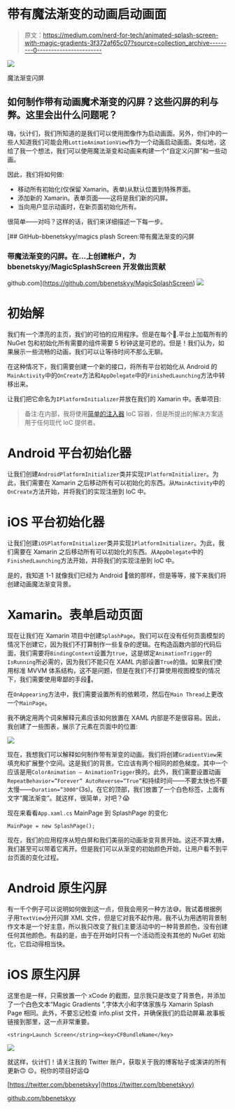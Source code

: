 # 带有魔法渐变的动画启动画面

> 原文：<https://medium.com/nerd-for-tech/animated-splash-screen-with-magic-gradients-3f372af65c07?source=collection_archive---------0----------------------->

![](img/0b8bfa39aa2b4f09e3abe5725119034b.png)

魔法渐变闪屏

## 如何制作带有动画魔术渐变的闪屏？这些闪屏的利与弊。这里会出什么问题呢？

嗨，伙计们，我们所知道的是我们可以使用图像作为启动画面。另外，你们中的一些人知道我们可能会用`LottieAnimationView`作为一个动画启动画面。类似地，这给了我一个想法，我们可以使用魔法渐变和动画来构建一个“自定义闪屏”和一些动画。

因此，我们将如何做:

*   移动所有初始化(仅保留 Xamarin。表单)从默认位置到特殊界面。
*   添加新的 Xamarin。表单页面——这将是我们新的闪屏。
*   当向用户显示动画时，在新页面初始化所有。

很简单——对吗？这样的话，我们来详细描述一下每一步。

[](https://github.com/bbenetskyy/MagicSplashScreen) [## GitHub-bbenetskyy/magics plash Screen:带有魔法渐变的闪屏

### 带魔法渐变的闪屏。在…上创建帐户，为 bbenetskyy/MagicSplashScreen 开发做出贡献

github.com](https://github.com/bbenetskyy/MagicSplashScreen) ![](img/3aa35578f04f5a144c5c1ee99b270eb0.png)

# 初始解

我们有一个漂亮的主页，我们的可怕的应用程序。但是在每个🥺.平台上加载所有的 NuGet 包和初始化所有需要的组件需要 5 秒钟这是可悲的。但是！我们认为，如果展示一些流畅的动画，我们可以让等待时间不那么无聊。

在这种情况下，我们需要创建一个新的接口，将所有平台初始化从 Android 的`MainActivity`中的`OnCreate`方法和`AppDelegate`中的`FinishedLaunching`方法中转移出来。

让我们把它命名为`IPlatformInitializer`并放在我们的 Xamarin 中。表单项目:

> 备注:在内部，我将使用[简单的注入器](https://www.nuget.org/packages/SimpleInjector/) IoC 容器，但是所提出的解决方案适用于任何现代 IoC 提供者。

# Android 平台初始化器

让我们创建`AndroidPlatformInitializer`类并实现`IPlatformInitializer`。为此，我们需要在 Xamarin 之后移动所有可以初始化的东西。从`MainActivity`中的`OnCreate`方法开始，并将我们的实现注册到 IoC 中。

# iOS 平台初始化器

让我们创建`iOSPlatformInitializer`类并实现`IPlatformInitializer`。为此，我们需要在 Xamarin 之后移动所有可以初始化的东西。从`AppDelegate`中的`FinishedLaunching`方法开始，并将我们的实现注册到 IoC 中。

是的，我知道 1-1 就像我们已经为 Android 🥱做的那样，但是等等，接下来我们将创建动画魔法渐变背景。

# Xamarin。表单启动页面

现在让我们在 Xamarin 项目中创建`SplashPage`。我们可以在没有任何页面模型的情况下创建它，因为我们不打算制作一些复杂的逻辑。在构造函数内部的代码后面，我们需要将`BindingContext`设置为`true`，这是绑定`AnimationTrigger`的`IsRunning`所必需的，因为我们不能只在 XAML 内部设置`True`的值。如果我们使用标准 MVVM 体系结构，这不是问题，但是在我们不打算使用视图模型的情况下，我们需要使用卑鄙的手段🤪。

在`OnAppearing`方法中，我们需要设置所有的依赖项，然后在`Main Thread`上更改一个`MainPage`。

我不确定用两个词来解释元素应该如何放置在 XAML 内部是不是很容易。因此，我创建了一些图表，展示了元素在页面中的位置:

![](img/e68699d8b4e2adf669a25d80ca9ade28.png)

现在，我想我们可以解释如何制作带有渐变的动画。我们将创建`GradientView`来填充和扩展整个空间。这是我们的背景。它应该有两个相同的颜色梯度。其中一个应该是用`ColorAnimation — AnimationTrigger`换的。此外，我们需要设置动画`RepeatBehavior=”Forever” AutoReverse=”True”`和持续时间——不要太快也不要太慢——`Duration=”3000"`(3s)。在它的顶部，我们放置了一个白色标签，上面有文字“魔法渐变”。就这样，很简单，对吧？😱

现在来看看`App.xaml.cs` MainPage 到 SplashPage 的变化:

`MainPage = new SplashPage();`

现在，我们的应用程序从短白屏和我们美丽的动画渐变背景开始。这还不算太糟，我们甚至可以带着它离开。但是我们可以从渐变的初始颜色开始，让用户看不到平台页面的变化过程。

# Android 原生闪屏

有一千个例子可以说明如何做到这一点，但我会用另一种方法😅。我试着根据例子用`TextView`分开闪屏 XML 文件，但是它对我不起作用。我不认为用透明背景制作文本是一个好主意，所以我只改变了我们主要活动中的一种背景颜色，没有创建任何其他颜色。有益的是，由于在开始时只有一个活动而没有其他的 NuGet 初始化，它启动得相当快。

# iOS 原生闪屏

这里也是一样，只需放置一个 xCode 的截图，显示我只是改变了背景色，并添加了一个白色文本“Magic Gradients ”,字体大小和字体家族与 Xamarin Splash Page 相同。此外，不要忘记检查 info.plist 文件，并确保我们的启动屏幕.故事板链接到那里，这一点非常重要。

`<string>Launch Screen</string><key>CFBundleName</key>`

![](img/47a111a7bf6ae1f435e227e6f94533af.png)

就这样，伙计们！请关注我的 Twitter 账户，获取关于我的博客帖子或演讲的所有更新🙃 😉。祝你的项目好运😋

[https://twitter.com/bbenetskyy](https://twitter.com/bbenetskyy)

[github.com/bbenetskyy](http://github.com/bbenetskyy)